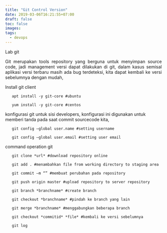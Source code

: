 ```yaml
---
title: "Git Control Version"
date: 2019-03-06T16:21:55+07:00
draft: false
toc: false
images:
tags:
  - devops
---
```

Lab git

<div style="text-align: justify">Git merupakan tools repository yang berguna untuk menyimpan source code, jadi management versi dapat dilakukan di git, dalam kasus semisal aplikasi versi terbaru masih ada bug terdeteksi, kita dapat kembali ke versi sebelumnya dengan mudah,</div>

Install git client
```
   apt install -y git-core #ubuntu

   yum install -y git-core #centos
```
konfigurasi git untuk sisi developers, konfigurasi ini digunakan untuk memberi tanda pada saat commit sourcecode kita,
```
   git config –global user.name #setting username

   git config –global user.email #setting user email
```
command operation git
```
   git clone *url* #download repository online

   git add . #menambahkan file from working directory to staging area

   git commit –m “” #membuat perubahan pada repository

   git push origin master #upload repository to server repository

   git branch *branchname* #create branch

   git checkout *branchname* #pindah ke branch yang lain  

   git merge *branchname* #menggabungkan beberapa branch
```

```
   git checkout *commitid* *file* #kembali ke versi sebelumnya
```
```
   git log
```
